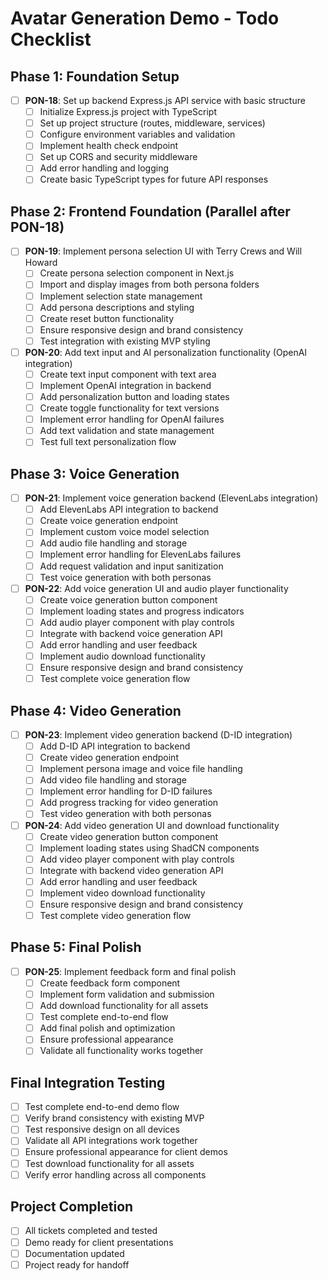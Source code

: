 # Avatar Generation Demo - Todo Checklist

## Phase 1: Foundation Setup
- [ ] **PON-18**: Set up backend Express.js API service with basic structure
  - [ ] Initialize Express.js project with TypeScript
  - [ ] Set up project structure (routes, middleware, services)
  - [ ] Configure environment variables and validation
  - [ ] Implement health check endpoint
  - [ ] Set up CORS and security middleware
  - [ ] Add error handling and logging
  - [ ] Create basic TypeScript types for future API responses

## Phase 2: Frontend Foundation (Parallel after PON-18)
- [ ] **PON-19**: Implement persona selection UI with Terry Crews and Will Howard
  - [ ] Create persona selection component in Next.js
  - [ ] Import and display images from both persona folders
  - [ ] Implement selection state management
  - [ ] Add persona descriptions and styling
  - [ ] Create reset button functionality
  - [ ] Ensure responsive design and brand consistency
  - [ ] Test integration with existing MVP styling

- [ ] **PON-20**: Add text input and AI personalization functionality (OpenAI integration)
  - [ ] Create text input component with text area
  - [ ] Implement OpenAI integration in backend
  - [ ] Add personalization button and loading states
  - [ ] Create toggle functionality for text versions
  - [ ] Implement error handling for OpenAI failures
  - [ ] Add text validation and state management
  - [ ] Test full text personalization flow

## Phase 3: Voice Generation
- [ ] **PON-21**: Implement voice generation backend (ElevenLabs integration)
  - [ ] Add ElevenLabs API integration to backend
  - [ ] Create voice generation endpoint
  - [ ] Implement custom voice model selection
  - [ ] Add audio file handling and storage
  - [ ] Implement error handling for ElevenLabs failures
  - [ ] Add request validation and input sanitization
  - [ ] Test voice generation with both personas

- [ ] **PON-22**: Add voice generation UI and audio player functionality
  - [ ] Create voice generation button component
  - [ ] Implement loading states and progress indicators
  - [ ] Add audio player component with play controls
  - [ ] Integrate with backend voice generation API
  - [ ] Add error handling and user feedback
  - [ ] Implement audio download functionality
  - [ ] Ensure responsive design and brand consistency
  - [ ] Test complete voice generation flow

## Phase 4: Video Generation
- [ ] **PON-23**: Implement video generation backend (D-ID integration)
  - [ ] Add D-ID API integration to backend
  - [ ] Create video generation endpoint
  - [ ] Implement persona image and voice file handling
  - [ ] Add video file handling and storage
  - [ ] Implement error handling for D-ID failures
  - [ ] Add progress tracking for video generation
  - [ ] Test video generation with both personas

- [ ] **PON-24**: Add video generation UI and download functionality
  - [ ] Create video generation button component
  - [ ] Implement loading states using ShadCN components
  - [ ] Add video player component with play controls
  - [ ] Integrate with backend video generation API
  - [ ] Add error handling and user feedback
  - [ ] Implement video download functionality
  - [ ] Ensure responsive design and brand consistency
  - [ ] Test complete video generation flow

## Phase 5: Final Polish
- [ ] **PON-25**: Implement feedback form and final polish
  - [ ] Create feedback form component
  - [ ] Implement form validation and submission
  - [ ] Add download functionality for all assets
  - [ ] Test complete end-to-end flow
  - [ ] Add final polish and optimization
  - [ ] Ensure professional appearance
  - [ ] Validate all functionality works together

## Final Integration Testing
- [ ] Test complete end-to-end demo flow
- [ ] Verify brand consistency with existing MVP
- [ ] Test responsive design on all devices
- [ ] Validate all API integrations work together
- [ ] Ensure professional appearance for client demos
- [ ] Test download functionality for all assets
- [ ] Verify error handling across all components

## Project Completion
- [ ] All tickets completed and tested
- [ ] Demo ready for client presentations
- [ ] Documentation updated
- [ ] Project ready for handoff 